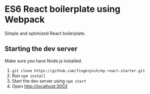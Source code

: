 # ES6 React boilerplate using Webpack
Simple and optimized React boilerplate.
 
 ## Starting the dev server
 
 Make sure you have Node.js installed.
 
 1. `git clone https://github.com/fingerpich/my-react-starter.git`
 2. Run `npm install`
 3. Start the dev server using `npm start`
 3. Open [http://localhost:3003](http://localhost:3003)
 
 